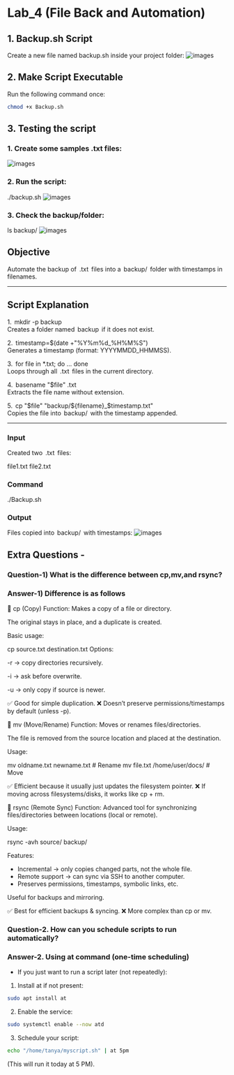 # Lab_4 (File Back and Automation)

## 1.⁠ ⁠Backup.sh Script

Create a new file named backup.sh inside your project folder:
![images](./images/l1.png)

## 2. Make Script Executable

Run the following command once:

```bash
chmod +x Backup.sh
```

## 3. Testing the script

### 1. Create some samples .txt files:
![images](./images/l2.png)
### 2. Run the script:
./backup.sh
![images](./images/l3.png)
### 3. Check the backup/folder:
ls backup/
![images](./images/l4.png)


## Objective
Automate the backup of ⁠ .txt ⁠ files into a ⁠ backup/ ⁠ folder with timestamps in filenames.

---

## Script Explanation

1.⁠ ⁠⁠ mkdir -p backup ⁠  
   Creates a folder named ⁠ backup ⁠ if it does not exist.

2.⁠ ⁠⁠ timestamp=$(date +"%Y%m%d_%H%M%S") ⁠  
   Generates a timestamp (format: YYYYMMDD_HHMMSS).

3.⁠ ⁠⁠ for file in *.txt; do ... done ⁠  
   Loops through all ⁠ .txt ⁠ files in the current directory.

4.⁠ ⁠⁠ basename "$file" .txt ⁠  
   Extracts the file name without extension.

5.⁠ ⁠⁠ cp "$file" "backup/${filename}_$timestamp.txt" ⁠  
   Copies the file into ⁠ backup/ ⁠ with the timestamp appended.

---

### Input
Created two ⁠ .txt ⁠ files:

file1.txt
file2.txt

### Command
./Backup.sh

### Output
Files copied into ⁠ backup/ ⁠ with timestamps:
![images](./images/l3.png)

## Extra Questions - 

### Question-1) What is the difference between cp,mv,and rsync?

### Answer-1) Difference is as follows 
🔹 cp (Copy)
Function: Makes a copy of a file or directory.

The original stays in place, and a duplicate is created.

Basic usage:

cp source.txt destination.txt
Options:

-r → copy directories recursively.

-i → ask before overwrite.

-u → only copy if source is newer.

✅ Good for simple duplication.
❌ Doesn’t preserve permissions/timestamps by default (unless -p).

🔹 mv (Move/Rename)
Function: Moves or renames files/directories.

The file is removed from the source location and placed at the destination.

Usage:

mv oldname.txt newname.txt     # Rename
mv file.txt /home/user/docs/   # Move

✅ Efficient because it usually just updates the filesystem pointer.
❌ If moving across filesystems/disks, it works like cp + rm.

🔹 rsync (Remote Sync)
Function: Advanced tool for synchronizing files/directories between locations (local or remote).

Usage:

rsync -avh source/ backup/

Features:
- Incremental → only copies changed parts, not the whole file.
- Remote support → can sync via SSH to another computer.
- Preserves permissions, timestamps, symbolic links, etc.

Useful for backups and mirroring.

✅ Best for efficient backups & syncing.
❌ More complex than cp or mv.

### Question-2. How can you schedule scripts to run automatically?
### Answer-2. Using at command (one-time scheduling)

- If you just want to run a script later (not repeatedly):

1. Install at if not present:

```bash
sudo apt install at
```

2. Enable the service:

```bash
sudo systemctl enable --now atd
```

3. Schedule your script:

```bash
echo "/home/tanya/myscript.sh" | at 5pm
```

(This will run it today at 5 PM).

